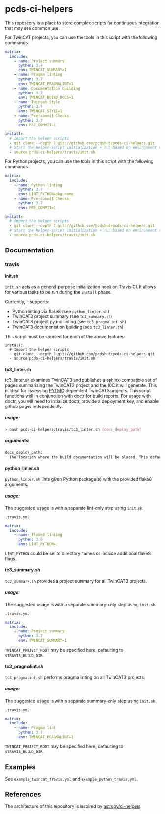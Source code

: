 pcds-ci-helpers
===============
This repository is a place to store complex scripts for continuous integration that may see common use.

For TwinCAT projects, you can use the tools in this script with the following commands:

```yaml
matrix:
  include:
    - name: Project summary
      python: 3.7
      env: TWINCAT_SUMMARY=1
    - name: Pragma linting
      python: 3.7
      env: TWINCAT_PRAGMALINT=1
    - name: Documentation building
      python: 3.7
      env: TWINCAT_BUILD_DOCS=1
    - name: Twincat Style
      python: 3.7
      env: TWINCAT_STYLE=1
    - name: Pre-commit Checks
      python: 3.7
      env: PRE_COMMIT=1

install:
  # Import the helper scripts
  - git clone --depth 1 git://github.com/pcdshub/pcds-ci-helpers.git
  # Start the helper-script initialization + run based on environment variables
  - source pcds-ci-helpers/travis/init.sh
```


For Python projects, you can use the tools in this script with the following commands:

```yaml
matrix:
  include:
    - name: Python linting
      python: 3.7
      env: LINT_PYTHON=pkg_name
    - name: Pre-commit Checks
      python: 3.7
      env: PRE_COMMIT=1

install:
  # Import the helper scripts
  - git clone --depth 1 git://github.com/pcdshub/pcds-ci-helpers.git
  # Start the helper-script initialization + run based on environment variables
  - source pcds-ci-helpers/travis/init.sh
```


Documentation
-------------
### travis

#### init.sh
`init.sh` acts as a general-purpose initialization hook on Travis CI.  It
allows for various tasks to be run during the `install` phase.

Currently, it supports:
* Python linting via flake8 (see `python_linter.sh`)
* TwinCAT3 project summary (see `tc3_summary.sh`)
* TwinCAT3 project pytmc linting (see `tc3_pragmalint.sh`)
* TwinCAT3 documentation building (see `tc3_linter.sh`)

This script must be sourced for each of the above features:

```
install:
  # Import the helper scripts
  - git clone --depth 1 git://github.com/pcdshub/pcds-ci-helpers.git
  - source pcds-ci-helpers/travis/init.sh
```

#### tc3_linter.sh
tc3_linter.sh examines TwinCAT3 and publishes a sphinx-compatible set of pages summarizing the TwinCAT3 project and the IOC it will generate. This is ideal for assessing [PYTMC](https://github.com/slaclab/pytmc) dependent TwinCAT3 projects. This script functions well in conjunction with [doctr](https://pypi.org/project/doctr/) for build reports. For usage with doctr, you will need to initialize doctr, provide a deployment key, and enable github pages independently.

##### usage:
```sh
> bash pcds-ci-helpers/travis/tc3_linter.sh [docs_deploy_path]
```
##### arguments:
```bash
docs_deploy_path:
  The location where the build documentation will be placed. This defaults to 'docs/source'
```

#### python_linter.sh
`python_linter.sh` lints given Python package(s) with the provided flake8 arguments.

##### usage:
The suggested usage is with a separate lint-only step using `init.sh`.

`.travis.yml`
```yaml
matrix:
  include:
    - name: flake8 linting
      python: 3.6
      env: LINT_PYTHON=.
```

`LINT_PYTHON` could be set to directory names or include additional flake8
flags.

#### tc3_summary.sh
`tc3_summary.sh` provides a project summary for all TwinCAT3 projects.

##### usage:
The suggested usage is with a separate summary-only step using `init.sh`.

`.travis.yml`
```yaml
matrix:
  include:
    - name: Project summary
      python: 3.7
      env: TWINCAT_SUMMARY=1
```

`TWINCAT_PROJECT_ROOT` may be specified here, defaulting to `$TRAVIS_BUILD_DIR`.

#### tc3_pragmalint.sh
`tc3_pragmalint.sh` performs pragma linting on all TwinCAT3 projects.

##### usage:
The suggested usage is with a separate summary-only step using `init.sh`.

`.travis.yml`
```yaml
matrix:
  include:
    - name: Pragma lint
      python: 3.7
      env: TWINCAT_PRAGMALINT=1
```

`TWINCAT_PROJECT_ROOT` may be specified here, defaulting to `$TRAVIS_BUILD_DIR`.

Examples
--------

See `example_twincat_travis.yml` and `example_python_travis.yml`.

References
----------
The architecture of this repository is inspired by [astropy/ci-helpers](https://github.com/astropy/ci-helpers).
